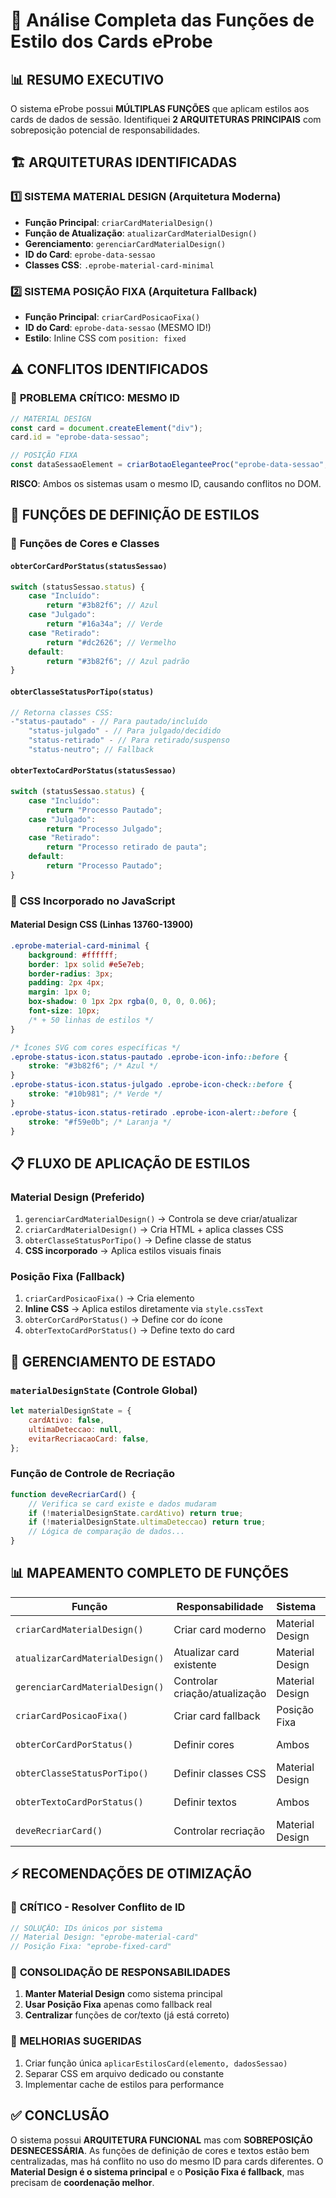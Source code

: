 # 🎨 Análise Completa das Funções de Estilo dos Cards eProbe

## 📊 RESUMO EXECUTIVO

O sistema eProbe possui **MÚLTIPLAS FUNÇÕES** que aplicam estilos aos cards de dados de sessão. Identifiquei **2 ARQUITETURAS PRINCIPAIS** com sobreposição potencial de responsabilidades.

## 🏗️ ARQUITETURAS IDENTIFICADAS

### 1️⃣ **SISTEMA MATERIAL DESIGN** (Arquitetura Moderna)

-   **Função Principal**: `criarCardMaterialDesign()`
-   **Função de Atualização**: `atualizarCardMaterialDesign()`
-   **Gerenciamento**: `gerenciarCardMaterialDesign()`
-   **ID do Card**: `eprobe-data-sessao`
-   **Classes CSS**: `.eprobe-material-card-minimal`

### 2️⃣ **SISTEMA POSIÇÃO FIXA** (Arquitetura Fallback)

-   **Função Principal**: `criarCardPosicaoFixa()`
-   **ID do Card**: `eprobe-data-sessao` (MESMO ID!)
-   **Estilo**: Inline CSS com `position: fixed`

## ⚠️ CONFLITOS IDENTIFICADOS

### 🚨 **PROBLEMA CRÍTICO: MESMO ID**

```javascript
// MATERIAL DESIGN
const card = document.createElement("div");
card.id = "eprobe-data-sessao";

// POSIÇÃO FIXA
const dataSessaoElement = criarBotaoEleganteeProc("eprobe-data-sessao", "");
```

**RISCO**: Ambos os sistemas usam o mesmo ID, causando conflitos no DOM.

## 🎯 FUNÇÕES DE DEFINIÇÃO DE ESTILOS

### 📐 **Funções de Cores e Classes**

#### `obterCorCardPorStatus(statusSessao)`

```javascript
switch (statusSessao.status) {
    case "Incluído":
        return "#3b82f6"; // Azul
    case "Julgado":
        return "#16a34a"; // Verde
    case "Retirado":
        return "#dc2626"; // Vermelho
    default:
        return "#3b82f6"; // Azul padrão
}
```

#### `obterClasseStatusPorTipo(status)`

```javascript
// Retorna classes CSS:
-"status-pautado" - // Para pautado/incluído
    "status-julgado" - // Para julgado/decidido
    "status-retirado" - // Para retirado/suspenso
    "status-neutro"; // Fallback
```

#### `obterTextoCardPorStatus(statusSessao)`

```javascript
switch (statusSessao.status) {
    case "Incluído":
        return "Processo Pautado";
    case "Julgado":
        return "Processo Julgado";
    case "Retirado":
        return "Processo retirado de pauta";
    default:
        return "Processo Pautado";
}
```

### 🎨 **CSS Incorporado no JavaScript**

#### Material Design CSS (Linhas 13760-13900)

```css
.eprobe-material-card-minimal {
    background: #ffffff;
    border: 1px solid #e5e7eb;
    border-radius: 3px;
    padding: 2px 4px;
    margin: 1px 0;
    box-shadow: 0 1px 2px rgba(0, 0, 0, 0.06);
    font-size: 10px;
    /* + 50 linhas de estilos */
}

/* Ícones SVG com cores específicas */
.eprobe-status-icon.status-pautado .eprobe-icon-info::before {
    stroke: "#3b82f6"; /* Azul */
}
.eprobe-status-icon.status-julgado .eprobe-icon-check::before {
    stroke: "#10b981"; /* Verde */
}
.eprobe-status-icon.status-retirado .eprobe-icon-alert::before {
    stroke: "#f59e0b"; /* Laranja */
}
```

## 📋 FLUXO DE APLICAÇÃO DE ESTILOS

### **Material Design (Preferido)**

1. `gerenciarCardMaterialDesign()` → Controla se deve criar/atualizar
2. `criarCardMaterialDesign()` → Cria HTML + aplica classes CSS
3. `obterClasseStatusPorTipo()` → Define classe de status
4. **CSS incorporado** → Aplica estilos visuais finais

### **Posição Fixa (Fallback)**

1. `criarCardPosicaoFixa()` → Cria elemento
2. **Inline CSS** → Aplica estilos diretamente via `style.cssText`
3. `obterCorCardPorStatus()` → Define cor do ícone
4. `obterTextoCardPorStatus()` → Define texto do card

## 🔄 GERENCIAMENTO DE ESTADO

### `materialDesignState` (Controle Global)

```javascript
let materialDesignState = {
    cardAtivo: false,
    ultimaDeteccao: null,
    evitarRecriacaoCard: false,
};
```

### Função de Controle de Recriação

```javascript
function deveRecriarCard() {
    // Verifica se card existe e dados mudaram
    if (!materialDesignState.cardAtivo) return true;
    if (!materialDesignState.ultimaDeteccao) return true;
    // Lógica de comparação de dados...
}
```

## 📊 MAPEAMENTO COMPLETO DE FUNÇÕES

| Função                          | Responsabilidade              | Sistema         | Status           |
| ------------------------------- | ----------------------------- | --------------- | ---------------- |
| `criarCardMaterialDesign()`     | Criar card moderno            | Material Design | ✅ Ativo         |
| `atualizarCardMaterialDesign()` | Atualizar card existente      | Material Design | ✅ Ativo         |
| `gerenciarCardMaterialDesign()` | Controlar criação/atualização | Material Design | ✅ Ativo         |
| `criarCardPosicaoFixa()`        | Criar card fallback           | Posição Fixa    | ⚠️ Conflito ID   |
| `obterCorCardPorStatus()`       | Definir cores                 | Ambos           | ✅ Compartilhado |
| `obterClasseStatusPorTipo()`    | Definir classes CSS           | Material Design | ✅ Específico    |
| `obterTextoCardPorStatus()`     | Definir textos                | Ambos           | ✅ Compartilhado |
| `deveRecriarCard()`             | Controlar recriação           | Material Design | ✅ Ativo         |

## ⚡ RECOMENDAÇÕES DE OTIMIZAÇÃO

### 🚨 **CRÍTICO - Resolver Conflito de ID**

```javascript
// SOLUÇÃO: IDs únicos por sistema
// Material Design: "eprobe-material-card"
// Posição Fixa: "eprobe-fixed-card"
```

### 🎯 **CONSOLIDAÇÃO DE RESPONSABILIDADES**

1. **Manter Material Design** como sistema principal
2. **Usar Posição Fixa** apenas como fallback real
3. **Centralizar** funções de cor/texto (já está correto)

### 🔧 **MELHORIAS SUGERIDAS**

1. Criar função única `aplicarEstilosCard(elemento, dadosSessao)`
2. Separar CSS em arquivo dedicado ou constante
3. Implementar cache de estilos para performance

## ✅ CONCLUSÃO

O sistema possui **ARQUITETURA FUNCIONAL** mas com **SOBREPOSIÇÃO DESNECESSÁRIA**. As funções de definição de cores e textos estão bem centralizadas, mas há conflito no uso do mesmo ID para cards diferentes. O **Material Design é o sistema principal** e o **Posição Fixa é fallback**, mas precisam de **coordenação melhor**.

